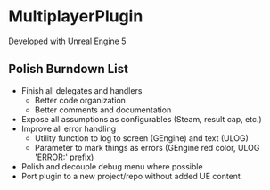 # MultiplayerPlugin

Developed with Unreal Engine 5

## Polish Burndown List

- Finish all delegates and handlers
	- Better code organization
	- Better comments and documentation
- Expose all assumptions as configurables (Steam, result cap, etc.)
- Improve all error handling
	- Utility function to log to screen (GEngine) and text (ULOG)
	- Parameter to mark things as errors (GEngine red color, ULOG 'ERROR:' prefix)
- Polish and decouple debug menu where possible
- Port plugin to a new project/repo without added UE content